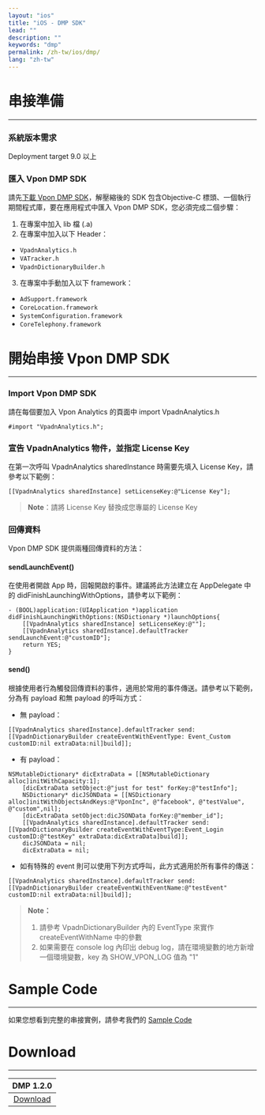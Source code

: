 ```yaml
---
layout: "ios"
title: "iOS - DMP SDK"
lead: ""
description: ""
keywords: "dmp"
permalink: /zh-tw/ios/dmp/
lang: "zh-tw"
---
```


# 串接準備
---

### 系統版本需求
Deployment target 9.0 以上

### 匯入 Vpon DMP SDK 
請先[下載 Vpon DMP SDK]({{site.dnldurl}}/vpadn-dmp-iOS-1.2.0-9ba172b.tar.gz)，解壓縮後的 SDK 包含Objective-C 標頭、一個執行期間程式庫，要在應用程式中匯入 Vpon DMP SDK，您必須完成二個步驟：

1. 在專案中加入 lib 檔 (.a)
2. 在專案中加入以下 Header：
* `VpadnAnalytics.h`
* `VATracker.h`
* `VpadnDictionaryBuilder.h`
3. 在專案中手動加入以下 framework：
* `AdSupport.framework`
* `CoreLocation.framework`
* `SystemConfiguration.framework`
* `CoreTelephony.framework`

# 開始串接 Vpon DMP SDK
---

### Import Vpon DMP SDK

請在每個要加入 Vpon Analytics 的頁面中 import VpadnAnalytics.h

```objc
#import "VpadnAnalytics.h";
```

### 宣告 VpadnAnalytics 物件，並指定 License Key

在第一次呼叫 VpadnAnalytics sharedInstance 時需要先填入 License Key，請參考以下範例：

```objc
[[VpadnAnalytics sharedInstance] setLicenseKey:@"License Key"];
```
> **Note**：請將 License Key 替換成您專屬的 License Key


### 回傳資料
Vpon DMP SDK 提供兩種回傳資料的方法：

#### sendLaunchEvent()
在使用者開啟 App 時，回報開啟的事件。建議將此方法建立在 AppDelegate 中的 didFinishLaunchingWithOptions，請參考以下範例：

```objc
- (BOOL)application:(UIApplication *)application didFinishLaunchingWithOptions:(NSDictionary *)launchOptions{
    [[VpadnAnalytics sharedInstance] setLicenseKey:@""];
    [[VpadnAnalytics sharedInstance].defaultTracker sendLaunchEvent:@"customID"];
    return YES;
}
```

#### send()
根據使用者行為觸發回傳資料的事件，適用於常用的事件傳送。請參考以下範例，分為有 payload 和無 payload 的呼叫方式：

* 無 payload：

```objc
[[VpadnAnalytics sharedInstance].defaultTracker send:[[VpadnDictionaryBuilder createEventWithEventType: Event_Custom customID:nil extraData:nil]build]];
```

* 有 payload：

```objc
NSMutableDictionary* dicExtraData = [[NSMutableDictionary alloc]initWithCapacity:1];
    [dicExtraData setObject:@"just for test" forKey:@"testInfo"];
    NSDictionary* dicJSONData = [[NSDictionary alloc]initWithObjectsAndKeys:@"VponInc", @"facebook", @"testValue", @"custom",nil];
    [dicExtraData setObject:dicJSONData forKey:@"member_id"];
    [[VpadnAnalytics sharedInstance].defaultTracker send:[[VpadnDictionaryBuilder createEventWithEventType:Event_Login customID:@"testKey" extraData:dicExtraData]build]];
    dicJSONData = nil;
    dicExtraData = nil;
```

* 如有特殊的 event 則可以使用下列方式呼叫，此方式適用於所有事件的傳送：

```objc
[[VpadnAnalytics sharedInstance].defaultTracker send:[[VpadnDictionaryBuilder createEventWithEventName:@"testEvent" customID:nil extraData:nil]build]];
```

> **Note：**
>
> 1. 請參考 VpadnDictionaryBuilder 內的 EventType 來實作 createEventWithName 中的參數
> 2. 如果需要在 console log 內印出 debug log，請在環境變數的地方新增一個環境變數，key 為 SHOW_VPON_LOG 值為 "1"


# Sample Code
---
如果您想看到完整的串接實例，請參考我們的 [Sample Code](https://github.com/vpon-sdk/Vpon-iOS-Analytics)

# Download
---

|DMP 1.2.0|
|:-------:|
|[Download]({{site.dnldurl}}/vpadn-dmp-iOS-1.2.0-9ba172b.tar.gz)|
